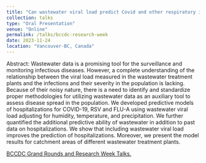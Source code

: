 ```yaml
---
title: "Can wastewater viral load predict Covid and other respiratory infections hospitalizations?"
collection: talks
type: "Oral Presentation"
venue: "Online"
permalink: /talks/bccdc-research-week
date: 2023-11-24
location: "Vancouver-BC, Canada"
---
```


Abstract: Wastewater data is a promising tool for the surveillance and monitoring infectious diseases. 
However, a complete understanding of the relationship between the viral load measured in the wastewater 
treatment plants and the infections and their severity in the population is lacking. Because of their 
noisy nature, there is a need to identify and standardize proper methodologies for utilizing wastewater 
data as an auxiliary tool to assess disease spread in the population. We developed predictive models of 
hospitalizations for COVID-19, RSV and FLU-A using wastewater viral load adjusting for humidity, 
temperature, and precipitation. We further quantified the additional predictive ability of wastewater
in addition to past data on hospitalizations. We show that including wastewater viral load improves the 
prediction of hospitalizations. 
Moreover, we present the model results for catchment areas of different wastewater treatment plants.

[BCCDC Grand Rounds and Research Week Talks.](https://nexuswebcast.mediasite.com/mediasite/Showcase/bc-cdc-showcase/Presentation/d1719ec2f02a462baddff6f17ed1e1af1d/Channel/96ad3638860240769f34ab0ed8ca8d635f)
